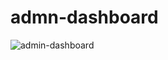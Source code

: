 # admn-dashboard


![admin-dashboard](https://github.com/cybermicheal47/play/assets/65826184/8ead8ffe-2188-499e-a0cf-18d0e25f4810)
